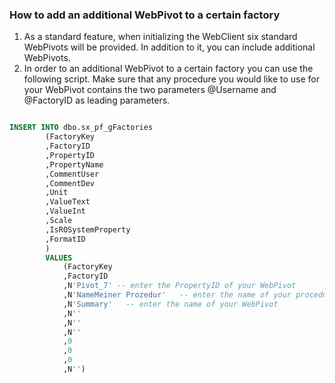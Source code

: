 
### How to add an additional WebPivot to a certain factory

1. As a standard feature, when initializing the WebClient six standard WebPivots will be provided. In addition to it, you can include additional WebPivots.
1. In order to an additional WebPivot to a certain factory you can use the following script. Make sure that any procedure you would like to use for your WebPivot contains the two parameters @Username and @FactoryID as leading parameters.

````SQL

INSERT INTO dbo.sx_pf_gFactories
		(FactoryKey
		,FactoryID
		,PropertyID
		,PropertyName
		,CommentUser
		,CommentDev
		,Unit
		,ValueText
		,ValueInt
		,Scale
		,IsROSystemProperty
		,FormatID
		)
		VALUES  
			(FactoryKey 
			,FactoryID
			,N'Pivot_7' -- enter the PropertyID of your WebPivot 
			,N'NameMeiner Prozedur'   -- enter the name of your procedure
			,N'Summary'   -- enter the name of your WebPivot
			,N''
			,N''
			,N''
			,0
			,0
			,0
			,N'')

````
